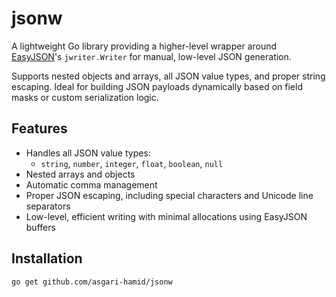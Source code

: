 # jsonw

A lightweight Go library providing a higher-level wrapper around [EasyJSON](https://github.com/mailru/easyjson)'s `jwriter.Writer` for manual, low-level JSON generation.  

Supports nested objects and arrays, all JSON value types, and proper string escaping. Ideal for building JSON payloads dynamically based on field masks or custom serialization logic.

## Features

- Handles all JSON value types:  
  - `string`, `number`, `integer`, `float`, `boolean`, `null`  
- Nested arrays and objects  
- Automatic comma management  
- Proper JSON escaping, including special characters and Unicode line separators  
- Low-level, efficient writing with minimal allocations using EasyJSON buffers  

## Installation

```bash
go get github.com/asgari-hamid/jsonw
